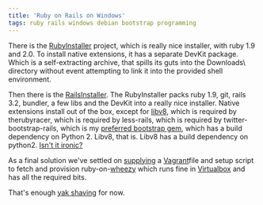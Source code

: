 ```yaml
---
title: 'Ruby on Rails on Windows'
tags: ruby rails windows debian bootstrap programming
---
```


There is the [RubyInstaller](http://rubyinstaller.org/) project, which is
really nice installer, with ruby 1.9 and 2.0. To install native extensions, it
has a separate DevKit package. Which is a self-extracting archive, that spills
its guts into the Downloads\\ directory without event attempting to link it
into the provided shell environment.

Then there is the [RailsInstaller](http://railsinstaller.org/en). The
RubyInstaller packs ruby 1.9, git, rails 3.2, bundler, a few libs and the
DevKit into a really nice installer. Native extensions install out of the box,
except for [libv8](https://rubygems.org/gems/libv8), which is required by
therubyracer, which is required by less-rails, which is required by
twitter-bootstrap-rails, which is my [preferred bootstrap
gem](http://black.co.at/posts/2014-08-18-bootstrap-shootout/), which
has a build dependency on Python 2. Libv8, that is. Libv8 has a build
dependency on python2. [Isn't it
ironic?](https://www.youtube.com/watch?v=Jne9t8sHpUc)

As a final solution we've settled on
[supplying](https://github.com/DavidS/hrdb/commit/439ab45c4d6eb12f3a550299f29470acf4c41a3f)
a [Vagrant](http://vagrantup.com)file and setup script to fetch and provision
ruby-on-[wheezy](https://www.debian.org/releases/wheezy/) which runs fine in
[Virtualbox](http://www.virtualbox.org) and has all the required bits.

That's enough [yak
shaving](http://www.hanselman.com/blog/YakShavingDefinedIllGetThatDoneAsSoonAsIShaveThisYak.aspx) for now.
